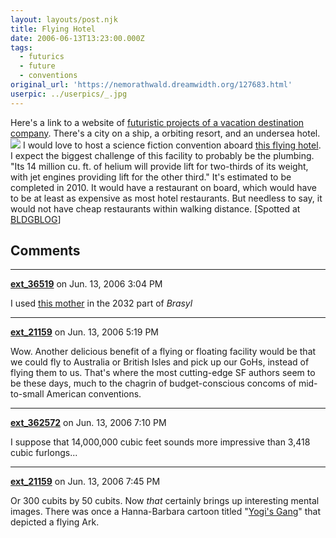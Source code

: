 ```yaml
---
layout: layouts/post.njk
title: Flying Hotel
date: 2006-06-13T13:23:00.000Z
tags:
  - futurics
  - future
  - conventions
original_url: 'https://nemorathwald.dreamwidth.org/127683.html'
userpic: ../userpics/_.jpg
---
```

Here's a link to a website of [futuristic projects of a vacation destination company](http://www.watg.com/project2_watg.cfm?categoryname=31%3CF%2EJY5Z%20%24%2AZD%21E%2DB%2F8T%40IZ%278%20%20%20%0A&tableid=%21%24%20%20%20%0A). There's a city on a ship, a orbiting resort, and an undersea hotel. [![](http://63.240.68.122/FirmFiles/21/images/aeros1%2Ejpg)](http://www.watg.com/singleproj_watg.cfm?categoryname=31%3CF%2EJY5Z%20%24%2AZD%21E%2DB%2F8T%40IZ%278%20%20%20%0A&tableid=%21%24%20%20%20%0A&projectid=%25%25XW%28%5B%5D%5C%20%0A) I would love to host a science fiction convention aboard [this flying hotel](http://www.watg.com/singleproj_watg.cfm?categoryname=31%3CF%2EJY5Z%20%24%2AZD%21E%2DB%2F8T%40IZ%278%20%20%20%0A&tableid=%21%24%20%20%20%0A&projectid=%25%25XW%28%5B%5D%5C%20%0A). I expect the biggest challenge of this facility to probably be the plumbing. "Its 14 million cu. ft. of helium will provide lift for two-thirds of its weight, with jet engines providing lift for the other third." It's estimated to be completed in 2010. It would have a restaurant on board, which would have to be at least as expensive as most hotel restaurants. But needless to say, it would not have cheap restaurants within walking distance. \[Spotted at [BLDGBLOG](http://bldgblog.blogspot.com/2006/03/resort-hotels-of-stratospheric-future.html)\]

## Comments

---

**[ext_36519](https://www.dreamwidth.org/users/ext_36519)** on Jun. 13, 2006 3:04 PM

I used [this mother](http://www.freedomship.com/freedomship/gallery/old/image.shtml) in the 2032 part of _Brasyl_

---

**[ext_21159](https://www.dreamwidth.org/users/ext_21159)** on Jun. 13, 2006 5:19 PM

Wow. Another delicious benefit of a flying or floating facility would be that we could fly to Australia or British Isles and pick up our GoHs, instead of flying them to us. That's where the most cutting-edge SF authors seem to be these days, much to the chagrin of budget-conscious concoms of mid-to-small American conventions.

---

**[ext_362572](https://www.dreamwidth.org/users/ext_362572)** on Jun. 13, 2006 7:10 PM

I suppose that 14,000,000 cubic feet sounds more impressive than 3,418 cubic furlongs...

---

**[ext_21159](https://www.dreamwidth.org/users/ext_21159)** on Jun. 13, 2006 7:45 PM

Or 300 cubits by 50 cubits. Now _that_ certainly brings up interesting mental images. There was once a Hanna-Barbara cartoon titled "[Yogi's Gang](http://en.wikipedia.org/wiki/Yogi%27s_Gang)" that depicted a flying Ark.
